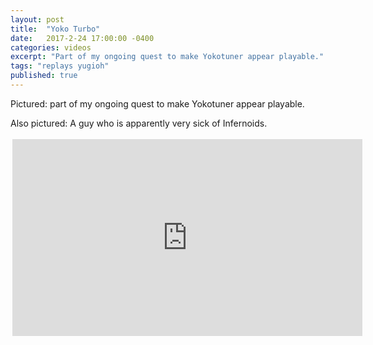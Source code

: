 ```yaml
---
layout: post
title:  "Yoko Turbo"
date:   2017-2-24 17:00:00 -0400
categories: videos
excerpt: "Part of my ongoing quest to make Yokotuner appear playable."
tags: "replays yugioh"
published: true
---
```


Pictured: part of my ongoing quest to make Yokotuner appear playable.

Also pictured: A guy who is apparently very sick of Infernoids.

<div style="margin:auto;width:560px;padding:3px">

<iframe width="560" height="315" src="https://youtu.be/kxEjM6S92vo" frameborder="0" allowfullscreen></iframe>

</div>